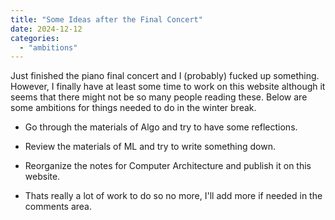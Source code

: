 ```yaml
---
title: "Some Ideas after the Final Concert"
date: 2024-12-12
categories: 
  - "ambitions"
---
```


Just finished the piano final concert and I (probably) fucked up something. However, I finally have at least some time to work on this website although it seems that there might not be so many people reading these. Below are some ambitions for things needed to do in the winter break.

- Go through the materials of Algo and try to have some reflections.

- Review the materials of ML and try to write something down.

- Reorganize the notes for Computer Architecture and publish it on this website.

- Thats really a lot of work to do so no more, I'll add more if needed in the comments area.
